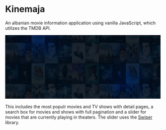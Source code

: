# Kinemaja

An albanian movie information application using vanilla JavaScript, which utilizes the TMDB API.

<img src="images/showcase-bg.jpg" width="500">

This includes the most populr movies and TV shows with detail pages, a search box for movies and shows with full pagination and a slider for movies that are currently playing in theaters. The slider uses the [Swiper](https://swiperjs.com) library.
